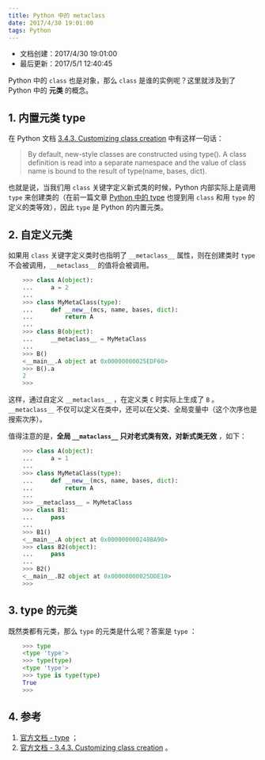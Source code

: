 ```yaml
---
title: Python 中的 metaclass
date: 2017/4/30 19:01:00
tags: Python
---
```


- 文档创建：2017/4/30 19:01:00
- 最后更新：2017/5/1 12:40:45

Python 中的 `class` 也是对象，那么 `class` 是谁的实例呢？这里就涉及到了 Python 中的 **元类** 的概念。

<!-- more -->

## 1. 内置元类 type ##

在 Python 文档 [3.4.3. Customizing class creation](https://docs.python.org/2.7/reference/datamodel.html#customizing-class-creation) 中有这样一句话：

> By default, new-style classes are constructed using type(). A class definition is read into a separate namespace and the value of class name is bound to the result of type(name, bases, dict).

也就是说，当我们用 `class` 关键字定义新式类的时候，Python 内部实际上是调用 `type` 来创建类的（在前一篇文章 [Python 中的 type](/public/2017/04/23/py-type/) 也提到用 `class` 和用 `type` 的定义的类等效），因此 `type` 是 Python 的内置元类。

## 2. 自定义元类 ##

如果用 `class` 关键字定义类时也指明了 `__metaclass__` 属性，则在创建类时 `type` 不会被调用，`__metaclass__` 的值将会被调用。

``` Python
    >>> class A(object):
    ...     a = 2
    ...
    >>> class MyMetaClass(type):
    ...     def __new__(mcs, name, bases, dict):
    ...         return A
    ...
    >>> class B(object):
    ...     __metaclass__ = MyMetaClass
    ...
    >>> B()
    <__main__.A object at 0x00000000025EDF60>
    >>> B().a
    2
    >>>
```

这样，通过自定义 `__metaclass__` ，在定义类 `C` 时实际上生成了 `B` 。
`__metaclass__` 不仅可以定义在类中，还可以在父类、全局变量中（这个次序也是搜索次序）。

值得注意的是，**全局 `__mataclass__` 只对老式类有效，对新式类无效** ，如下：

``` Python
    >>> class A(object):
    ...     a = 1
    ...
    >>> class MyMetaClass(type):
    ...     def __new__(mcs, name, bases, dict):
    ...         return A
    ...
    >>> __metaclass__ = MyMetaClass
    >>> class B1:
    ...     pass
    ...
    >>> B1()
    <__main__.A object at 0x000000000248BA90>
    >>> class B2(object):
    ...     pass
    ...
    >>> B2()
    <__main__.B2 object at 0x00000000025DDE10>
    >>>
```

## 3. type 的元类 ##

既然类都有元类，那么 `type` 的元类是什么呢？答案是 `type` ：

``` Python
    >>> type
    <type 'type'>
    >>> type(type)
    <type 'type'>
    >>> type is type(type)
    True
    >>>
```



## 4. 参考 ##

1. [官方文档 - type](https://docs.python.org/2.7/library/functions.html#type) ；
2. [官方文档 - 3.4.3. Customizing class creation](https://docs.python.org/2.7/reference/datamodel.html#customizing-class-creation) 。
